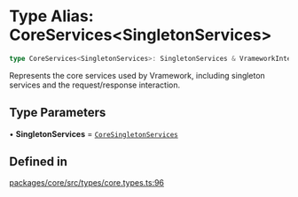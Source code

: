 # Type Alias: CoreServices\<SingletonServices\>

```ts
type CoreServices<SingletonServices>: SingletonServices & VrameworkInteraction;
```

Represents the core services used by Vramework, including singleton services and the request/response interaction.

## Type Parameters

• **SingletonServices** = [`CoreSingletonServices`](../interfaces/CoreSingletonServices.md)

## Defined in

[packages/core/src/types/core.types.ts:96](https://github.com/vramework/vramework/blob/effbb4c429219b23928f1b1f0fcdb2fd3899355c/packages/core/src/types/core.types.ts#L96)
